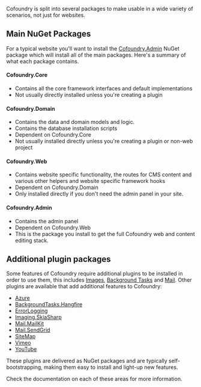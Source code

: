 Cofoundry is split into several packages to make usable in a wide variety of scenarios, not just for websites.

## Main NuGet Packages

For a typical website you'll want to install the [Cofoundry.Admin](https://www.nuget.org/packages/Cofoundry.Web.Admin) NuGet package which will install all of the main packages. Here's a summary of what each package contains.

#### Cofoundry.Core

- Contains all the core framework interfaces and default implementations
- Not usually directly installed unless you're creating a plugin

#### Cofoundry.Domain

- Contains the data and domain models and logic.
- Contains the database installation scripts
- Dependent on Cofoundry.Core
- Not usually installed directly unless you're creating a plugin or non-web project

#### Cofoundry.Web

- Contains website specific functionality, the routes for CMS content and various other helpers and website specific framework hooks
- Dependent on Cofoundry.Domain
- Only installed directly if you don't need the admin panel in your site.

#### Cofoundry.Admin

- Contains the admin panel
- Dependent on Cofoundry.Web
- This is the package you install to get the full Cofoundry web and content editing stack.

## Additional plugin packages

Some features of Cofoundry require additional plugins to be installed in order to use them, this includes [Images](/content-management/images), [Background Tasks](/framework/background-tasks) and [Mail](/framework/mail). Other plugins are available that add additional features to Cofoundry:

- [Azure](https://github.com/cofoundry-cms/Cofoundry.Plugins.Azure)
- [BackgroundTasks.Hangfire](https://github.com/cofoundry-cms/Cofoundry.Plugins.BackgroundTasks.Hangfire)
- [ErrorLogging](https://github.com/cofoundry-cms/Cofoundry.Plugins.ErrorLogging)
- [Imaging.SkiaSharp](https://github.com/cofoundry-cms/Cofoundry.Plugins.Imaging.SkiaSharp)
- [Mail.MailKit](https://github.com/cofoundry-cms/Cofoundry.Plugins.Mail.MailKit)
- [Mail.SendGrid](https://github.com/cofoundry-cms/Cofoundry.Plugins.Mail.SendGrid)
- [SiteMap](https://github.com/cofoundry-cms/Cofoundry.Plugins.SiteMap)
- [Vimeo](https://github.com/cofoundry-cms/Cofoundry.Plugins.Vimeo)
- [YouTube](https://github.com/cofoundry-cms/Cofoundry.Plugins.YouTube)

These plugins are delivered as NuGet packages and are typically self-bootstrapping, making them easy to install and light-up new features.

Check the documentation on each of these areas for more information.